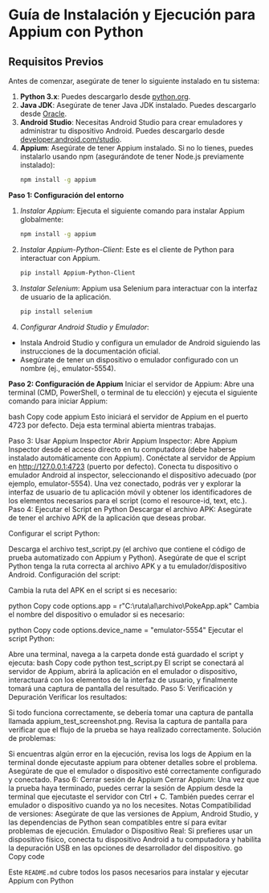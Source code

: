 # Guía de Instalación y Ejecución para Appium con Python

## Requisitos Previos

Antes de comenzar, asegúrate de tener lo siguiente instalado en tu sistema:

1. **Python 3.x**: Puedes descargarlo desde [python.org](https://www.python.org/downloads/).
2. **Java JDK**: Asegúrate de tener Java JDK instalado. Puedes descargarlo desde [Oracle](https://www.oracle.com/java/technologies/javase-jdk11-downloads.html).
3. **Android Studio**: Necesitas Android Studio para crear emuladores y administrar tu dispositivo Android. Puedes descargarlo desde [developer.android.com/studio](https://developer.android.com/studio).
4. **Appium**: Asegúrate de tener Appium instalado. Si no lo tienes, puedes instalarlo usando npm (asegurándote de tener Node.js previamente instalado):
   ```bash
   npm install -g appium

**Paso 1: Configuración del entorno**
1. *Instalar Appium*: Ejecuta el siguiente comando para instalar Appium globalmente:

   ```bash
   npm install -g appium

2. *Instalar Appium-Python-Client*: Este es el cliente de Python para interactuar con Appium.

   ```bash
   pip install Appium-Python-Client

3. *Instalar Selenium*: Appium usa Selenium para interactuar con la interfaz de usuario de la aplicación.

   ```bash
   pip install selenium

4. *Configurar Android Studio y Emulador*:
- Instala Android Studio y configura un emulador de Android siguiendo las instrucciones de la documentación oficial.
- Asegúrate de tener un dispositivo o emulador configurado con un nombre (ej., emulator-5554).


**Paso 2: Configuración de Appium**
Iniciar el servidor de Appium:
Abre una terminal (CMD, PowerShell, o terminal de tu elección) y ejecuta el siguiente comando para iniciar Appium:

bash
Copy code
appium
Esto iniciará el servidor de Appium en el puerto 4723 por defecto. Deja esta terminal abierta mientras trabajas.

Paso 3: Usar Appium Inspector
Abrir Appium Inspector:
Abre Appium Inspector desde el acceso directo en tu computadora (debe haberse instalado automáticamente con Appium).
Conéctate al servidor de Appium en http://127.0.0.1:4723 (puerto por defecto).
Conecta tu dispositivo o emulador Android al inspector, seleccionando el dispositivo adecuado (por ejemplo, emulator-5554).
Una vez conectado, podrás ver y explorar la interfaz de usuario de tu aplicación móvil y obtener los identificadores de los elementos necesarios para el script (como el resource-id, text, etc.).
Paso 4: Ejecutar el Script en Python
Descargar el archivo APK: Asegúrate de tener el archivo APK de la aplicación que deseas probar.

Configurar el script Python:

Descarga el archivo test_script.py (el archivo que contiene el código de prueba automatizado con Appium y Python).
Asegúrate de que el script Python tenga la ruta correcta al archivo APK y a tu emulador/dispositivo Android.
Configuración del script:

Cambia la ruta del APK en el script si es necesario:

python
Copy code
options.app = r"C:\\ruta\\al\\archivo\\PokeApp.apk"
Cambia el nombre del dispositivo o emulador si es necesario:

python
Copy code
options.device_name = "emulator-5554"
Ejecutar el script Python:

Abre una terminal, navega a la carpeta donde está guardado el script y ejecuta:
bash
Copy code
python test_script.py
El script se conectará al servidor de Appium, abrirá la aplicación en el emulador o dispositivo, interactuará con los elementos de la interfaz de usuario, y finalmente tomará una captura de pantalla del resultado.
Paso 5: Verificación y Depuración
Verificar los resultados:

Si todo funciona correctamente, se debería tomar una captura de pantalla llamada appium_test_screenshot.png.
Revisa la captura de pantalla para verificar que el flujo de la prueba se haya realizado correctamente.
Solución de problemas:

Si encuentras algún error en la ejecución, revisa los logs de Appium en la terminal donde ejecutaste appium para obtener detalles sobre el problema.
Asegúrate de que el emulador o dispositivo esté correctamente configurado y conectado.
Paso 6: Cerrar sesión de Appium
Cerrar Appium:
Una vez que la prueba haya terminado, puedes cerrar la sesión de Appium desde la terminal que ejecutaste el servidor con Ctrl + C.
También puedes cerrar el emulador o dispositivo cuando ya no los necesites.
Notas
Compatibilidad de versiones: Asegúrate de que las versiones de Appium, Android Studio, y las dependencias de Python sean compatibles entre sí para evitar problemas de ejecución.
Emulador o Dispositivo Real: Si prefieres usar un dispositivo físico, conecta tu dispositivo Android a tu computadora y habilita la depuración USB en las opciones de desarrollador del dispositivo.
go
Copy code

Este `README.md` cubre todos los pasos necesarios para instalar y ejecutar Appium con Python
